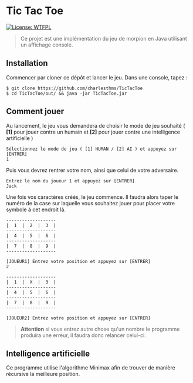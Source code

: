 ﻿# Tic Tac Toe
[![License: WTFPL](https://img.shields.io/badge/License-WTFPL-brightgreen.svg)](http://www.wtfpl.net/about/)
>Ce projet est une implémentation du jeu de morpion en Java utilisant un affichage console.


## Installation
Commencer par cloner ce dépôt et lancer le jeu. Dans une console, tapez :
```
$ git clone https://github.com/charlesthms/TicTacToe
$ cd TicTacToe/out/ && java -jar TicTacToe.jar
```
## Comment jouer
Au lancement, le jeu vous demandera de choisir le mode de jeu souhaité ( **[1]** pour jouer contre un humain et **[2]** pour jouer contre une intelligence artificielle )
```
Sélectionnez le mode de jeu ( [1] HUMAN / [2] AI ) et appuyez sur [ENTRER]
1
```
Puis vous devrez rentrer votre nom, ainsi que celui de votre adversaire.
```
Entrez le nom du joueur 1 et appuyez sur [ENTRER]
Jack
```
Une fois vos caractères créés, le jeu commence. Il faudra alors taper le numéro de la case sur laquelle vous souhaitez jouer pour placer votre symbole à cet endroit là.  

```
-------------------
|  1  |  2  |  3  |
-------------------
|  4  |  5  |  6  |
-------------------
|  7  |  8  |  9  |
-------------------

[JOUEUR1] Entrez votre position et appuyez sur [ENTRER]
2

-------------------
|  1  |  X  |  3  |
-------------------
|  4  |  5  |  6  |
-------------------
|  7  |  8  |  9  |
-------------------

[JOUEUR2] Entrez votre position et appuyez sur [ENTRER]
```
>**Attention** si vous entrez autre chose qu'un nombre le programme produira une erreur, il faudra donc relancer celui-ci. 
>

## Intelligence artificielle

Ce programme utilise l'algorithme Minimax afin de trouver de manière récursive la meilleure position.

